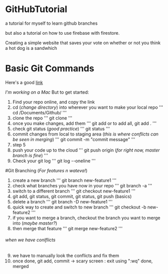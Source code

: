 # GitHubTutorial
a tutorial for myself to learn github branches

but also a tutorial on how to use firebase with firestore.

Creating a simple website that saves your vote on whether or not you think a hot dog is a sandwhich 

# Basic Git Commands
Here's a good [link](https://github.github.com/gfm/)

*I'm working on a Mac*
But to get started: 
1. Find your repo online, and copy the link
2. cd (*change directory*) into wherever you want to make your local repo
'''
cd /Documents/Github/<repoName>
'''
3. clone the repo
'''
git clone <link>
'''
4. once you make changes, add them
'''
git add <filename>
or to add all, 
git add . 
'''
5. check git status (*good practice*)
'''
git status
'''
6. commit changes from local to staging area (*this is where conflicts can be seen in merging*)
'''
git commit -m "commit message"
'''
7. step 5
8. push your code up to the cloud
'''
git push origin <branch> (*for right now, master branch is fine*)
'''
9. Check your git log
'''
git log --oneline
'''

#Git Branching (*For features n wateva!*)
1. create a new branch
'''
git branch new-feature1
'''
2. check what branches you have now in your repo
'''
git branch -a
'''
3. switch to a different branch
'''
git checkout new-feature1
'''
4. git add, git status, git commit, git status, git push (basics)
5. delete a branch
'''
git branch -D new-feature1
'''
6. quick way to create and switch to new branch
'''
git checkout -b new-feature2
'''
7. if you want to merge a branch, checkout the branch you want to merge into (*maybe master?*)
8. then merge that feature
'''
git merge new-feature2
'''
###### when we have conlflicts
9. we have to manually look the conflicts and fix them
10. once done, git add, commit -> scary screen : exit using ":wq" done, merged